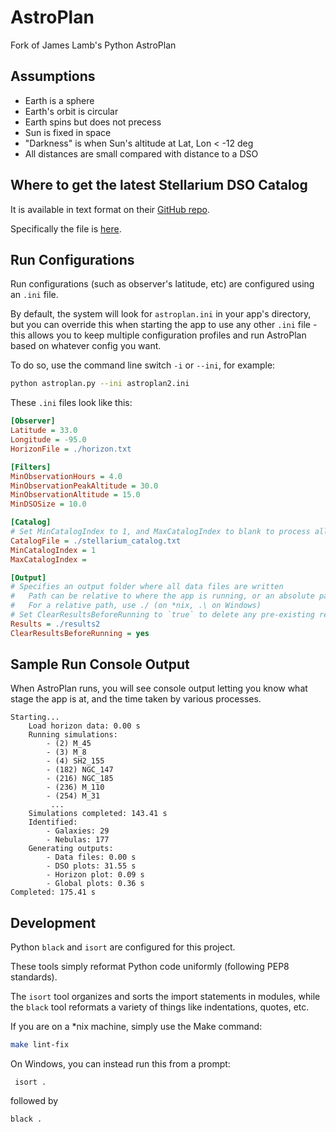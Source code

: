 # AstroPlan
Fork of James Lamb's Python AstroPlan


## Assumptions

- Earth is a sphere
- Earth's orbit is circular
- Earth spins but does not precess
- Sun is fixed in space
- "Darkness" is when Sun's altitude at Lat, Lon < -12 deg
- All distances are small compared with distance to a DSO

## Where to get the latest Stellarium DSO Catalog
It is available in text format on their [GitHub repo](https://github.com/Stellarium/stellarium/tree/master).

Specifically the file is [here](https://github.com/Stellarium/stellarium/blob/master/nebulae/default/catalog.txt).

## Run Configurations
Run configurations (such as observer's latitude, etc) are configured using an `.ini` file.

By default, the system will look for `astroplan.ini` in your app's directory, but you can override this when 
starting the app to use any other `.ini` file - this allows you to keep multiple configuration profiles and 
run AstroPlan based on whatever config you want.

To do so, use the command line switch `-i` or `--ini`, for example:
```bash
python astroplan.py --ini astroplan2.ini
```

These `.ini` files look like this:
```ini
[Observer]
Latitude = 33.0
Longitude = -95.0
HorizonFile = ./horizon.txt

[Filters]
MinObservationHours = 4.0
MinObservationPeakAltitude = 30.0
MinObservationAltitude = 15.0
MinDSOSize = 10.0

[Catalog]
# Set MinCatalogIndex to 1, and MaxCatalogIndex to blank to process all entries
CatalogFile = ./stellarium_catalog.txt
MinCatalogIndex = 1
MaxCatalogIndex = 

[Output]
# Specifies an output folder where all data files are written
#   Path can be relative to where the app is running, or an absolute path
#   For a relative path, use ./ (on *nix, .\ on Windows)
# Set ClearResultsBeforeRunning to `true` to delete any pre-existing results folder
Results = ./results2
ClearResultsBeforeRunning = yes
```


## Sample Run Console Output
When AstroPlan runs, you will see console output letting you know what stage the app is at, and the time taken by 
various processes.

```text
Starting...
	Load horizon data: 0.00 s
	Running simulations:
		- (2) M_45
		- (3) M_8
		- (4) SH2_155
		- (182) NGC_147
		- (216) NGC_185
		- (236) M_110
		- (254) M_31
		 ...
	Simulations completed: 143.41 s
	Identified:
		- Galaxies: 29
		- Nebulas: 177
	Generating outputs:
		- Data files: 0.00 s
		- DSO plots: 31.55 s
		- Horizon plot: 0.09 s
		- Global plots: 0.36 s
Completed: 175.41 s
```

## Development
Python `black` and `isort` are configured for this project.

These tools simply reformat Python code uniformly (following PEP8 standards).

The `isort` tool organizes and sorts the import statements in modules, while the `black` tool reformats
a variety of things like indentations, quotes, etc.

If you are on a *nix machine, simply use the Make command: 
```bash
make lint-fix
```

On Windows, you can instead run this from a prompt: 
```commandline
 isort .
 ``` 
 followed by 
 ```commandline
 black .
```
